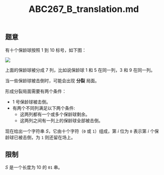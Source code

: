 ﻿---
title: "ABC267_B_translation.md"
tags: []
author: ""
created: ""
---

## 题意

有十个保龄球按照 $1$ 到 $10$ 标号，如下图：

![](https://cdn.luogu.com.cn/upload/image_hosting/k6e27miz.png)

上面的保龄球被分成 $7$ 列，比如说保龄球 $1$ 和 $5$ 在同一列，$3$ 和 $9$ 在同一列。

当一些保龄球被击倒时，可能会出现 **分裂** 局面。

形成分裂局面需要有两个条件：

- $1$ 号保龄球被击倒。
- 有两个不同列满足以下两个条件:
  - 这两列都有一个或多个保龄球剩余。
  - 这两列之间有一列上的保龄球全部被击倒。

现在给出一个字符串 $S$，它由十个字符（`0` 或 `1`）组成，第 $i$ 位为 `0` 表示第 $i$ 个保龄球已被击倒，为 `1` 则还留在场上。

## 限制

$S$ 是一个长度为 $10$ 的 `01` 串。

